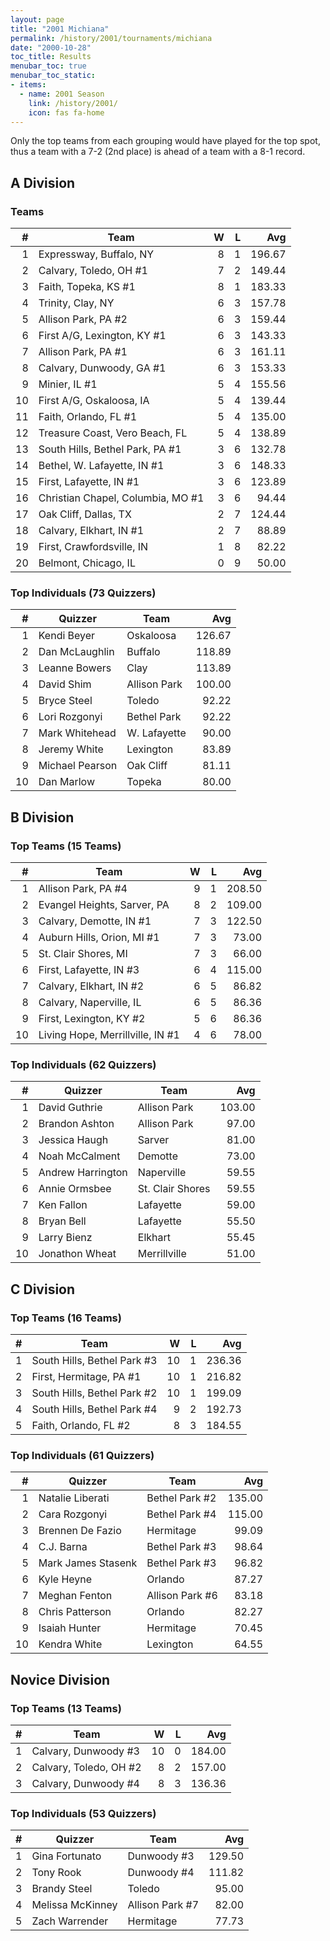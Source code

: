 ```yaml
---
layout: page
title: "2001 Michiana"
permalink: /history/2001/tournaments/michiana
date: "2000-10-28"
toc_title: Results
menubar_toc: true
menubar_toc_static:
- items:
  - name: 2001 Season
    link: /history/2001/
    icon: fas fa-home
---
```


Only the top teams from each grouping would have played for the top
spot, thus a team with a 7-2 (2nd place) is ahead of a team with a
8-1 record.

## A Division

### Teams

|    # | Team                              |    W |    L |    Avg |
| ---: | --------------------------------- | ---: | ---: | -----: |
|    1 | Expressway, Buffalo, NY           |    8 |    1 | 196.67 |
|    2 | Calvary, Toledo, OH #1            |    7 |    2 | 149.44 |
|    3 | Faith, Topeka, KS #1              |    8 |    1 | 183.33 |
|    4 | Trinity, Clay, NY                 |    6 |    3 | 157.78 |
|    5 | Allison Park, PA #2               |    6 |    3 | 159.44 |
|    6 | First A/G, Lexington, KY #1       |    6 |    3 | 143.33 |
|    7 | Allison Park, PA #1               |    6 |    3 | 161.11 |
|    8 | Calvary, Dunwoody, GA #1          |    6 |    3 | 153.33 |
|    9 | Minier, IL #1                     |    5 |    4 | 155.56 |
|   10 | First A/G, Oskaloosa, IA          |    5 |    4 | 139.44 |
|   11 | Faith, Orlando, FL #1             |    5 |    4 | 135.00 |
|   12 | Treasure Coast, Vero Beach, FL    |    5 |    4 | 138.89 |
|   13 | South Hills, Bethel Park, PA #1   |    3 |    6 | 132.78 |
|   14 | Bethel, W. Lafayette, IN #1       |    3 |    6 | 148.33 |
|   15 | First, Lafayette, IN #1           |    3 |    6 | 123.89 |
|   16 | Christian Chapel, Columbia, MO #1 |    3 |    6 |  94.44 |
|   17 | Oak Cliff, Dallas, TX             |    2 |    7 | 124.44 |
|   18 | Calvary, Elkhart, IN #1           |    2 |    7 |  88.89 |
|   19 | First, Crawfordsville, IN         |    1 |    8 |  82.22 |
|   20 | Belmont, Chicago, IL              |    0 |    9 |  50.00 |

### Top Individuals (73 Quizzers)

|    # | Quizzer         | Team         |    Avg |
| ---: | --------------- | ------------ | -----: |
|    1 | Kendi Beyer     | Oskaloosa    | 126.67 |
|    2 | Dan McLaughlin  | Buffalo      | 118.89 |
|    3 | Leanne Bowers   | Clay         | 113.89 |
|    4 | David Shim      | Allison Park | 100.00 |
|    5 | Bryce Steel     | Toledo       |  92.22 |
|    6 | Lori Rozgonyi   | Bethel Park  |  92.22 |
|    7 | Mark Whitehead  | W. Lafayette |  90.00 |
|    8 | Jeremy White    | Lexington    |  83.89 |
|    9 | Michael Pearson | Oak Cliff    |  81.11 |
|   10 | Dan Marlow      | Topeka       |  80.00 |

## B Division

### Top Teams (15 Teams)

|    # | Team                             |    W |    L |    Avg |
| ---: | -------------------------------- | ---: | ---: | -----: |
|    1 | Allison Park, PA #4              |    9 |    1 | 208.50 |
|    2 | Evangel Heights, Sarver, PA      |    8 |    2 | 109.00 |
|    3 | Calvary, Demotte, IN #1          |    7 |    3 | 122.50 |
|    4 | Auburn Hills, Orion, MI #1       |    7 |    3 |  73.00 |
|    5 | St. Clair Shores, MI             |    7 |    3 |  66.00 |
|    6 | First, Lafayette, IN #3          |    6 |    4 | 115.00 |
|    7 | Calvary, Elkhart, IN #2          |    6 |    5 |  86.82 |
|    8 | Calvary, Naperville, IL          |    6 |    5 |  86.36 |
|    9 | First, Lexington, KY #2          |    5 |    6 |  86.36 |
|   10 | Living Hope, Merrillville, IN #1 |    4 |    6 |  78.00 |

### Top Individuals (62 Quizzers)

|    # | Quizzer           | Team             |    Avg |
| ---: | ----------------- | ---------------- | -----: |
|    1 | David Guthrie     | Allison Park     | 103.00 |
|    2 | Brandon Ashton    | Allison Park     |  97.00 |
|    3 | Jessica Haugh     | Sarver           |  81.00 |
|    4 | Noah McCalment    | Demotte          |  73.00 |
|    5 | Andrew Harrington | Naperville       |  59.55 |
|    6 | Annie Ormsbee     | St. Clair Shores |  59.55 |
|    7 | Ken Fallon        | Lafayette        |  59.00 |
|    8 | Bryan Bell        | Lafayette        |  55.50 |
|    9 | Larry Bienz       | Elkhart          |  55.45 |
|   10 | Jonathon Wheat    | Merrillville     |  51.00 |

## C Division

### Top Teams (16 Teams)

|    # | Team                        |    W |    L |    Avg |
| ---: | --------------------------- | ---: | ---: | -----: |
|    1 | South Hills, Bethel Park #3 |   10 |    1 | 236.36 |
|    2 | First, Hermitage, PA #1     |   10 |    1 | 216.82 |
|    3 | South Hills, Bethel Park #2 |   10 |    1 | 199.09 |
|    4 | South Hills, Bethel Park #4 |    9 |    2 | 192.73 |
|    5 | Faith, Orlando, FL #2       |    8 |    3 | 184.55 |

### Top Individuals (61 Quizzers)

|    # | Quizzer            | Team            |    Avg |
| ---: | ------------------ | --------------- | -----: |
|    1 | Natalie Liberati   | Bethel Park #2  | 135.00 |
|    2 | Cara Rozgonyi      | Bethel Park #4  | 115.00 |
|    3 | Brennen De Fazio   | Hermitage       |  99.09 |
|    4 | C.J. Barna         | Bethel Park #3  |  98.64 |
|    5 | Mark James Stasenk | Bethel Park #3  |  96.82 |
|    6 | Kyle Heyne         | Orlando         |  87.27 |
|    7 | Meghan Fenton      | Allison Park #6 |  83.18 |
|    8 | Chris Patterson    | Orlando         |  82.27 |
|    9 | Isaiah Hunter      | Hermitage       |  70.45 |
|   10 | Kendra White       | Lexington       |  64.55 |

## Novice Division

### Top Teams (13 Teams)

|    # | Team                   |    W |    L |    Avg |
| ---: | ---------------------- | ---: | ---: | -----: |
|    1 | Calvary, Dunwoody #3   |   10 |    0 | 184.00 |
|    2 | Calvary, Toledo, OH #2 |    8 |    2 | 157.00 |
|    3 | Calvary, Dunwoody #4   |    8 |    3 | 136.36 |

### Top Individuals (53 Quizzers)

|    # | Quizzer          | Team            |    Avg |
| ---: | ---------------- | --------------- | -----: |
|    1 | Gina Fortunato   | Dunwoody #3     | 129.50 |
|    2 | Tony Rook        | Dunwoody #4     | 111.82 |
|    3 | Brandy Steel     | Toledo          |  95.00 |
|    4 | Melissa McKinney | Allison Park #7 |  82.00 |
|    5 | Zach Warrender   | Hermitage       |  77.73 |

